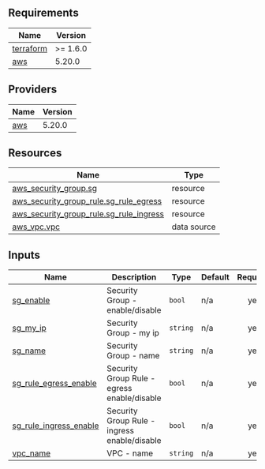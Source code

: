 <!-- BEGIN_TF_DOCS -->
## Requirements

| Name | Version |
|------|---------|
| <a name="requirement_terraform"></a> [terraform](#requirement\_terraform) | >= 1.6.0 |
| <a name="requirement_aws"></a> [aws](#requirement\_aws) | 5.20.0 |

## Providers

| Name | Version |
|------|---------|
| <a name="provider_aws"></a> [aws](#provider\_aws) | 5.20.0 |

## Resources

| Name | Type |
|------|------|
| [aws_security_group.sg](https://registry.terraform.io/providers/hashicorp/aws/5.20.0/docs/resources/security_group) | resource |
| [aws_security_group_rule.sg_rule_egress](https://registry.terraform.io/providers/hashicorp/aws/5.20.0/docs/resources/security_group_rule) | resource |
| [aws_security_group_rule.sg_rule_ingress](https://registry.terraform.io/providers/hashicorp/aws/5.20.0/docs/resources/security_group_rule) | resource |
| [aws_vpc.vpc](https://registry.terraform.io/providers/hashicorp/aws/5.20.0/docs/data-sources/vpc) | data source |

## Inputs

| Name | Description | Type | Default | Required |
|------|-------------|------|---------|:--------:|
| <a name="input_sg_enable"></a> [sg\_enable](#input\_sg\_enable) | Security Group - enable/disable | `bool` | n/a | yes |
| <a name="input_sg_my_ip"></a> [sg\_my\_ip](#input\_sg\_my\_ip) | Security Group - my ip | `string` | n/a | yes |
| <a name="input_sg_name"></a> [sg\_name](#input\_sg\_name) | Security Group - name | `string` | n/a | yes |
| <a name="input_sg_rule_egress_enable"></a> [sg\_rule\_egress\_enable](#input\_sg\_rule\_egress\_enable) | Security Group Rule - egress enable/disable | `bool` | n/a | yes |
| <a name="input_sg_rule_ingress_enable"></a> [sg\_rule\_ingress\_enable](#input\_sg\_rule\_ingress\_enable) | Security Group Rule - ingress enable/disable | `bool` | n/a | yes |
| <a name="input_vpc_name"></a> [vpc\_name](#input\_vpc\_name) | VPC - name | `string` | n/a | yes |
<!-- END_TF_DOCS -->
